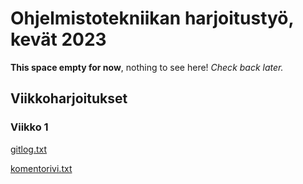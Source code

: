 # Ohjelmistotekniikan harjoitustyö, kevät 2023

**This space empty for now**, nothing to see here! *Check back later.*

## Viikkoharjoitukset
### Viikko 1
[gitlog.txt](https://github.com/ksaunamaki/ot-harjoitustyo/blob/master/laskarit/viikko1/gitlog.txt)

[komentorivi.txt](https://github.com/ksaunamaki/ot-harjoitustyo/blob/master/laskarit/viikko1/komentorivi.txt)
